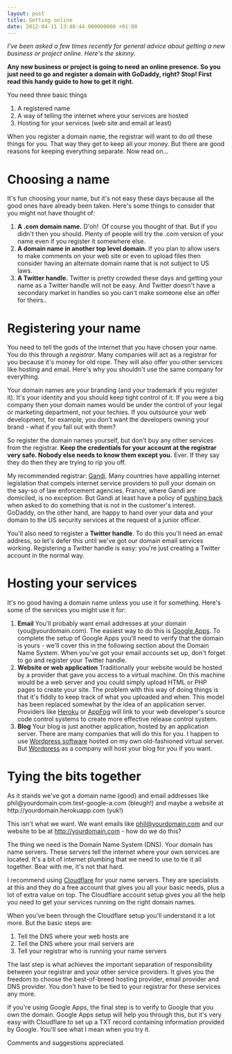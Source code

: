 ```yaml
---
layout: post
title: Getting online
date: 2012-04-11 13:48:44.000000000 +01:00
---
```

<em>I've been asked a few times recently for general advice about getting a new business or project online. Here's the skinny.</em>

<strong>Any new business or project is going to need an online presence. So you just need to go and register a domain with GoDaddy, right? Stop! First read this handy guide to how to get it right.</strong>

You need three basic things
<ol>
	<li>A registered name</li>
	<li>A way of telling the internet where your services are hosted</li>
	<li>Hosting for your services (web site and email at least)</li>
</ol>
When you register a domain name, the registrar will want to do <em>all</em> these things for you. That way they get to keep all your money. But there are good reasons for keeping everything separate. Now read on...
<h1>Choosing a name</h1>
It's fun choosing your name, but it's not easy these days because all the good ones have already been taken. Here's some things to consider that you might not have thought of:
<ol>
	<li><strong>A .com domain name.</strong>
D'oh!  Of course you thought of that. But if you didn't then you should. Plenty of people will try the .com version of your name even if you register it somewhere else.</li>
	<li><strong>A domain name in another top level domain.</strong>
If you plan to allow users to make comments on your web site or even to upload files then consider having an alternate domain name that is not subject to US laws.</li>
	<li><strong>A Twitter handle.</strong>
Twitter is pretty crowded these days and getting your name as a Twitter handle will not be easy. And Twitter doesn't have a secondary market in handles so you can't make someone else an offer for theirs..</li>
</ol>
<h1>Registering your name</h1>
You need to tell the gods of the internet that you have chosen your name. You do this through a <em>registrar</em>. Many companies will act as a registrar for you because it's money for old rope. They will also offer you other services like hosting and email. Here's why you shouldn't use the same company for everything.

Your domain names are your branding (and your trademark if you register it). It's your identity and you should keep tight control of it. If you were a big company then your domain names would be under the control of your legal or marketing department, not your techies. If you outsource your web development, for example, you don't want the developers owning your brand - what if you fall out with them?

So register the domain names yourself, but don't buy any other services from the registrar. <strong>Keep the credentials for your account at the registrar very safe. Nobody else needs to know them except you.</strong> Ever. If they say they do then they are trying to rip you off.

My recommended registrar: <a href="https://www.gandi.net/no-bullshit" target="_blank">Gandi</a>. Many countries have appalling internet legislation that compels internet service providers to pull your domain on the say-so of law enforcement agencies. France, where Gandi are domiciled, is no exception. But Gandi at least have a policy of <a href="http://www.gandibar.net/post/2010/12/20/US-Data-Center-Open-for-Business#c179053" target="_blank">pushing back</a> when asked to do something that is not in the customer's interest. GoDaddy, on the other hand, are happy to hand over your data and your domain to the US security services at the request of a junior officer.

You'll also need to register a <strong>Twitter handle</strong>. To do this you'll need an email address, so let's defer this until we've got our domain email services working. Registering a Twitter handle is easy: you're just creating a Twitter account in the normal way.
<h1>Hosting your services</h1>
It's no good having a domain name unless you use it for something. Here's some of the services you might use it for:
<ol>
	<li><strong>Email</strong>
You'll probably want email addresses at your domain (you@yourdomain.com). The easiest way to do this is <a href="http://www.google.com/apps/intl/en-GB/group/index.html" target="_blank">Google Apps</a>. To complete the setup of Google Apps you'll need to verify that the domain is yours - we'll cover this in the following section about the Domain Name System. When you've got your email accounts set up, don't forget to go and register your Twitter handle.</li>
	<li><strong>Website or web application</strong>
Traditionally your website would be hosted by a provider that gave you access to a virtual machine. On this machine would be a web server and you could simply upload HTML or PHP pages to create your site. The problem with this way of doing things is that it's fiddly to keep track of what you uploaded and when. This model has been replaced somewhat by the idea of an application server. Providers like <a href="http://www.heroku.com/" target="_blank">Heroku</a> or <a href="http://appfog.com/" target="_blank">AppFog</a> will link to your web developer's source code control systems to create more effective release control system.</li>
	<li><strong>Blog</strong>
Your blog is just another application, hosted by an application server. There are many companies that will do this for you. I happen to use <a href="http://wordpress.org/" target="_blank">Wordpress software</a> hosted on my own old-fashioned virtual server. But <a href="https://en.wordpress.com/signup/" target="_blank">Wordpress</a> as a company will host your blog for you if you want.</li>
</ol>
<h1>Tying the bits together</h1>
As it stands we've got a domain name (good) and email addresses like phil@yourdomain.com.test-google-a.com (bleugh!) and maybe a website at http://yourdomain.herokuapp.com (yuk!)

This isn't what we want. We want emails like phil@yourdomain.com and our website to be at http://yourdomain.com - how do we do this?

The thing we need is the Domain Name System (DNS). Your domain has name servers. These servers tell the internet where your own services are located. It's a bit of internet plumbing that we need to use to tie it all together. Bear with me, it's not that hard.

I recommend using <a href="http://www.cloudflare.com/" target="_blank">Cloudflare</a> for your name servers. They are specialists at this and they do a free account that gives you all your basic needs, plus a lot of extra value on top. The Cloudflare account setup gives you all the help you need to get your services running on the right domain names.

When you've been through the Cloudflare setup you'll understand it a lot more. But the basic steps are:
<ol>
	<li>Tell the DNS where your web hosts are</li>
	<li>Tell the DNS where your mail servers are</li>
	<li>Tell your registrar who is running your name servers</li>
</ol>
The last step is what achieves the important separation of responsibility between your registrar and your other service providers. It gives you the freedom to choose the best-of-breed hosting provider, email provider and DNS provider. You don't have to be tied to your registrar for these services any more.

If you're using Google Apps, the final step is to verify to Google that you own the domain. Google Apps setup will help you through this, but it's very easy with Cloudflare to set up a TXT record containing information provided by Google. You'll see what I mean when you try it.

Comments and suggestions appreciated.

&nbsp;
